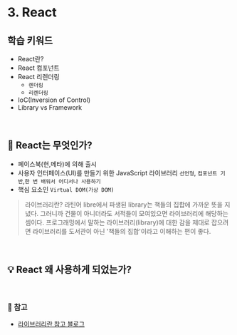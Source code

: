 # 3. React

## 학습 키워드

- React란?
- React 컴포넌트
- React 리렌더링
   - `렌더링` 
   - `리렌더링`
- IoC(Inversion of Control)
- Library vs Framework

<br/>

## 📌 React는 무엇인가?

- 페이스북(현,메타)에 의해 출시 
- 사용자 인터페이스(UI)를 만들기 위한 JavaScript 라이브러리 `선언형`, `컴포넌트 기반`,`한 번 배워서 어디서나 사용하기`
- 핵심 요소인 `Virtual DOM(가상 DOM)`

> 라이브러리란? 라틴어 libre에서 파생된 library는 책들의 집합에 가까운 뜻을 지녔다. 그러니까 건물이 아니더라도 서적들이 모여있으면 라이브러리에 해당하는 셈이다. 프로그래밍에서 말하는 라이브러리(library)에 대한 감을 제대로 잡으려면 라이브러리를 도서관이 아닌 '책들의 집합'이라고 이해하는 편이 좋다.

<br/>

## 💡 React 왜 사용하게 되었는가?



<br/>

### 🔗 참고

- [라이브러리란 참고 블로그]("https://velog.io/@yoneeo/%EC%BD%94%EB%94%A9%EC%97%90%EC%84%9C-%EB%9D%BC%EC%9D%B4%EB%B8%8C%EB%9F%AC%EB%A6%AC%EB%9E%80")

